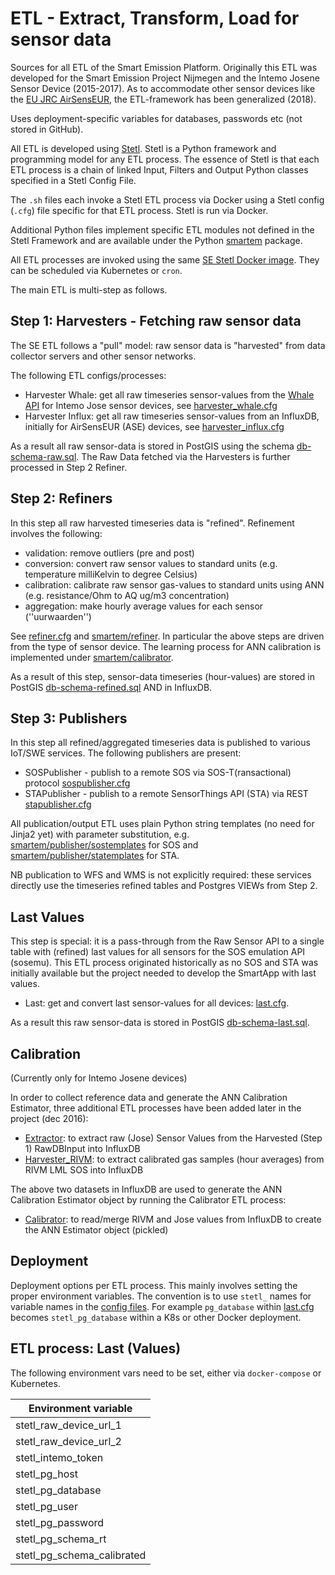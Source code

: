 # ETL - Extract, Transform, Load for sensor data

Sources for all ETL of the Smart Emission Platform. Originally this ETL was developed
for the Smart Emission Project Nijmegen and the Intemo Josene Sensor Device (2015-2017). 
As to accommodate other sensor devices like the [EU JRC AirSensEUR](http://www.airsenseur.org), the ETL-framework
has been generalized (2018). 

Uses deployment-specific variables for databases, passwords etc (not stored in GitHub).

All ETL is developed using [Stetl](http://stetl.org). Stetl is a Python framework and programming model for any ETL
process. The essence of Stetl is that each ETL process is a chain of linked Input, Filters and Output Python classes
specified in a Stetl Config File. 

The `.sh` files each invoke a Stetl ETL process via Docker using a Stetl config (`.cfg`) file specific
for that ETL process. Stetl is run via Docker. 

Additional Python files implement specific ETL modules not defined
in the Stetl Framework and are available under the Python [smartem](smartem) package.

All ETL processes are invoked using the same [SE Stetl Docker image](Dockerfile).
They can be scheduled via Kubernetes or `cron`.

The main ETL is multi-step as follows.

## Step 1: Harvesters - Fetching raw sensor data

The SE ETL follows a "pull" model: raw sensor data is "harvested" from data collector servers and other sensor networks.

The following ETL configs/processes:

- Harvester Whale: get all raw timeseries sensor-values from the [Whale API](../docs/specs/rawsensor-api/rawsensor-api.txt) for Intemo Jose sensor devices, see [harvester_whale.cfg](harvester_whale.cfg)
- Harvester Influx: get all raw timeseries sensor-values from an InfluxDB, initially for AirSensEUR (ASE) devices, see [harvester_influx.cfg](config/harvester_influx.cfg)

As a result all raw sensor-data is stored in PostGIS using the schema [db-schema-raw.sql](../database/schema/db-schema-raw.sql). 
The Raw Data fetched via the Harvesters is further processed in Step 2 Refiner.

## Step 2: Refiners

In this step all raw harvested timeseries data is "refined". Refinement involves the following:

- validation: remove outliers (pre and post)
- conversion: convert raw sensor values to standard units (e.g. temperature milliKelvin to degree Celsius)
- calibration: calibrate raw sensor gas-values to standard units using ANN (e.g. resistance/Ohm to AQ ug/m3 concentration)
- aggregation: make hourly average values for each sensor (''uurwaarden'')

See [refiner.cfg](config/refiner.cfg) and [smartem/refiner](smartem/refiner).
In particular the above steps are driven from the type of sensor device.
The learning process for ANN calibration is implemented under [smartem/calibrator](smartem/calibrator).

As a result of this step, sensor-data timeseries (hour-values) are
stored in PostGIS [db-schema-refined.sql](../database/schema/db-schema-refined.sql) AND in InfluxDB. 

## Step 3: Publishers

In this step all refined/aggregated timeseries data is published to various IoT/SWE services. 
The following publishers are present:

- SOSPublisher - publish to a remote SOS via SOS-T(ransactional) protocol [sospublisher.cfg](config/sospublisher.cfg)
- STAPublisher - publish to a remote SensorThings API (STA) via REST [stapublisher.cfg](config/stapublisher.cfg) 

All publication/output ETL uses plain Python string templates (no need for Jinja2 yet) with parameter 
substitution, e.g. [smartem/publisher/sostemplates](smartem/publisher/sostemplates) for SOS and [smartem/publisher/statemplates](smartem/publisher/statemplates) for STA. 

NB publication to WFS and WMS is not explicitly required: these services directly
use the timeseries refined tables and Postgres VIEWs from Step 2.

## Last Values

This step is special: it is a pass-through from the Raw Sensor API to a single
table with (refined) last values for all sensors for the SOS emulation API (sosemu).
This ETL process originated historically as no SOS and STA was initially available
but the project needed to develop the SmartApp with last values.

- Last: get and convert last sensor-values for all devices: [last.cfg](config/last.cfg).

As a result this raw sensor-data is stored in PostGIS [db-schema-last.sql](../database/schema/db-schema-last.sql).
 
## Calibration

(Currently only for Intemo Josene devices)

In order to collect reference data and generate the ANN Calibration Estimator, 
three additional ETL processes have been added later in the project (dec 2016):

- [Extractor](config/extractor.cfg): to extract raw (Jose) Sensor Values from the Harvested (Step 1) RawDBInput into InfluxDB
- [Harvester_RIVM](config/harvester_rivm.cfg): to extract calibrated gas samples (hour averages) from RIVM LML SOS into InfluxDB

The above two datasets in InfluxDB are used to generate the ANN Calibration Estimator object by running the Calibrator
ETL process:

- [Calibrator](config/calibrator.cfg): to read/merge RIVM and Jose values from InfluxDB to create the ANN Estimator object (pickled)

## Deployment

Deployment options per ETL process. This mainly involves setting the proper environment variables.
The convention is to use `stetl_` names for variable names in the [config files](config).
For example `pg_database` within [last.cfg](config/last.cfg) becomes `stetl_pg_database` within
a K8s or other Docker deployment.

## ETL process: Last (Values)

The following environment vars need to be set, either via `docker-compose` or
Kubernetes.

|Environment variable|
|---|
|stetl_raw_device_url_1|
|stetl_raw_device_url_2|
|stetl_intemo_token|
|stetl_pg_host|
|stetl_pg_database|
|stetl_pg_user|
|stetl_pg_password|
|stetl_pg_schema_rt|
|stetl_pg_schema_calibrated|

